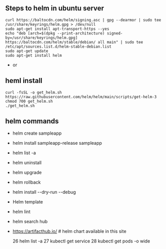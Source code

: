 ## Steps to helm in ubuntu server
```
curl https://baltocdn.com/helm/signing.asc | gpg --dearmor | sudo tee /usr/share/keyrings/helm.gpg > /dev/null
sudo apt-get install apt-transport-https --yes
echo "deb [arch=$(dpkg --print-architecture) signed-by=/usr/share/keyrings/helm.gpg] https://baltocdn.com/helm/stable/debian/ all main" | sudo tee /etc/apt/sources.list.d/helm-stable-debian.list
sudo apt-get update
sudo apt-get install helm
```
- or
## heml install
```
curl -fsSL -o get_helm.sh https://raw.githubusercontent.com/helm/helm/main/scripts/get-helm-3
chmod 700 get_helm.sh
./get_helm.sh
```
## helm commands
 - helm create sampleapp
 - helm install sampleapp-release sampleapp
 - helm list -a
 - helm uninstall <releasename>
 - helm upgrade <release name > <chartnmae>
 - helm rollback <releasename>  <revision version>
 - helm install <rleasename> --dry-run --debug <chartname>
 - Helm template <chartname>
 - helm lint <Chart name>
 - helm search hub <helmchartname>

 - https://artifacthub.io/ # helm chart available in this site
 





   26  helm list -a
   27  kubectl get service
   28  kubectl get pods -o wide
 